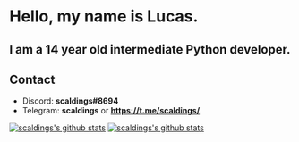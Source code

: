 # Hello, my name is Lucas.
## I am a 14 year old intermediate Python developer.

## Contact
* Discord: **scaldings#8694**
* Telegram: **scaldings** or **https://t.me/scaldings/**

[![scaldings's github stats](https://github-readme-stats.vercel.app/api/top-langs/?username=scaldings&theme=ayu-mirage)](https://github.com/anuraghazra/github-readme-stats) 
[![scaldings's github stats](https://github-readme-stats.vercel.app/api?username=scaldings&show_icons=true&theme=ayu-mirage)](https://github.com/anuraghazra/github-readme-stats)
